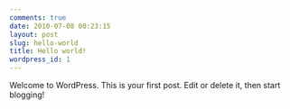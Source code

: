 ```yaml
---
comments: true
date: 2010-07-08 00:23:15
layout: post
slug: hello-world
title: Hello world!
wordpress_id: 1
---
```


Welcome to WordPress. This is your first post. Edit or delete it, then start blogging!

